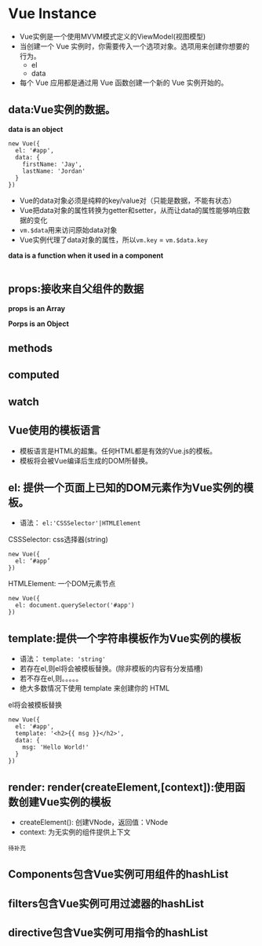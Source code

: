 # Vue Instance

- Vue实例是一个使用MVVM模式定义的ViewModel(视图模型)
- 当创建一个 Vue 实例时，你需要传入一个选项对象。选项用来创建你想要的行为。
  - el
  - data
- 每个 Vue 应用都是通过用 Vue 函数创建一个新的 Vue 实例开始的。


## data:Vue实例的数据。
**data is an object**
```
new Vue({
  el: '#app',
  data: {
    firstName: 'Jay',
    lastName: 'Jordan'
  }
})
```
- Vue的data对象必须是纯粹的key/value对（只能是数据，不能有状态）
- Vue把data对象的属性转换为getter和setter，从而让data的属性能够响应数据的变化
- `vm.$data`用来访问原始data对象
- Vue实例代理了data对象的属性，所以`vm.key` = `vm.$data.key`

**data is a function when it used in a component**
```

```


## props:接收来自父组件的数据
**props is an Array**


**Porps is an Object**



## methods


## computed

## watch


## Vue使用的模板语言
- 模板语言是HTML的超集。任何HTML都是有效的Vue.js的模板。
- 模板将会被Vue编译后生成的DOM所替换。

## el: 提供一个页面上已知的DOM元素作为Vue实例的模板。
- 语法： `el:'CSSSelector'|HTMLElement `

CSSSelector: css选择器(string)
```
new Vue({
  el: ‘#app’
})

```
HTMLElement: 一个DOM元素节点
```
new Vue({
  el: document.querySelector('#app')
})
```
## template:提供一个字符串模板作为Vue实例的模板
- 语法： `template: 'string'`
- 若存在el,则el将会被模板替换。(除非模板的内容有分发插槽)
- 若不存在el,则。。。。。
- 绝大多数情况下使用 template 来创建你的 HTML

el将会被模板替换
```
new Vue({
  el: '#app',
  template: '<h2>{{ msg }}</h2>',
  data: {
    msg: 'Hello World!'
  }
})
```

## render: render(createElement,[context]):使用函数创建Vue实例的模板
- createElement(): 创建VNode，返回值：VNode
- context: 为无实例的组件提供上下文
```
待补充
```


## Components包含Vue实例可用组件的hashList

## filters包含Vue实例可用过滤器的hashList

## directive包含Vue实例可用指令的hashList
